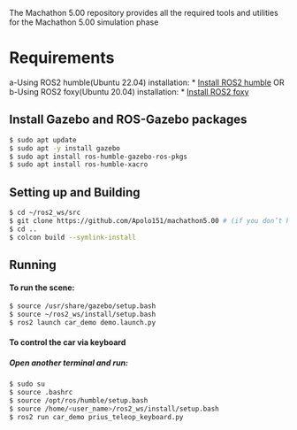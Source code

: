 The Machathon 5.00 repository provides all the required tools and utilities for the Machathon 5.00 simulation phase

# Requirements

 a-Using ROS2 humble(Ubuntu 22.04) installation: 
     * [Install ROS2 humble](https://docs.ros.org/en/humble/Installation/Ubuntu-Install-Debians.html)
 OR
 b-Using ROS2 foxy(Ubuntu 20.04) installation:
     * [Install ROS2 foxy](https://docs.ros.org/en/foxy/Installation/Ubuntu-Install-Debians.html)

## Install Gazebo and ROS-Gazebo packages

```bash
$ sudo apt update
$ sudo apt -y install gazebo
$ sudo apt install ros-humble-gazebo-ros-pkgs
$ sudo apt install ros-humble-xacro
```
## Setting up and Building
```bash
$ cd ~/ros2_ws/src
$ git clone https://github.com/Apolo151/machathon5.00 # (if you don’t have git, install it: sudo apt install git)
$ cd ..
$ colcon build --symlink-install
```
## Running
#### To run the scene:
```bash
$ source /usr/share/gazebo/setup.bash
$ source ~/ros2_ws/install/setup.bash
$ ros2 launch car_demo demo.launch.py
```
#### To control the car via keyboard
##### Open another terminal and run:
```bash
$ sudo su
$ source .bashrc 
$ source /opt/ros/humble/setup.bash
$ source /home/<user_name>/ros2_ws/install/setup.bash
$ ros2 run car_demo prius_teleop_keyboard.py
```
